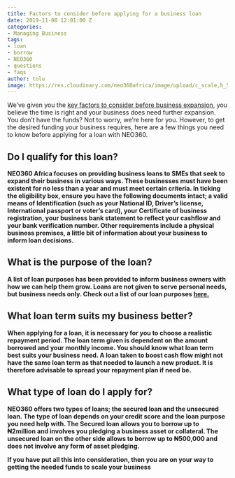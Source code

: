 ```yaml
---
title: Factors to consider before applying for a business loan
date: 2019-11-08 12:01:00 Z
categories:
- Managing Business
tags:
- loan
- borrow
- NEO360
- questions
- faqs
author: tolu
image: https://res.cloudinary.com/neo360africa/image/upload/c_scale,h_500/v1573215325/NEO360%20BLOG/small_business_loan_ejdhfd.jpg
---
```



We’ve given you the <a href="https://https://www.blog.neo360africa.com/key-factors-to-consider-before-business-expansion/" rel="nofollow" target="_blank">key factors to consider before business expansion</a>, you believe the time is right and your business does need further expansion. You don’t have the funds? Not to worry, we’re here for you. However, to get the desired funding your business requires, here are a few things you need to know before applying for a loan with NEO360.<b/>


## Do I qualify for this loan?
 
NEO360 Africa focuses on providing business loans to SMEs that seek to expand their business in various ways. These businesses must have been existent for no less than a year and must meet certain criteria. In ticking the eligibility box, ensure you have the following documents intact; a valid means of Identification (such as your National ID, Driver’s license, International passport or voter’s card), your Certificate of business registration, your business bank statement to reflect your cashflow and your bank verification number. Other requirements include a physical business premises, a little bit of information about your business to inform loan decisions. 


## What is the purpose of the loan?

A list of loan purposes has been provided to inform business owners with how we can help them grow. Loans are not given to serve personal needs, but business needs only. Check out a list of our loan purposes <a href="https://https://www.blog.neo360africa.com/loan-purposes-we-can-help-with/" rel="nofollow" target="_blank">here.</a>


## What loan term suits my business better?

When applying for a loan, it is necessary for you to choose a realistic repayment period.  The loan term given is dependent on the amount borrowed and your monthly income. You should know what loan term best suits your business need.  A loan taken to boost cash flow might not have the same loan term as that needed to launch a new product. It is therefore advisable to spread your repayment plan if need be.

## What type of loan do I apply for?

NEO360 offers two types of loans; the secured loan and the unsecured loan. The type of loan depends on your credit score and the loan purpose you need help with. The Secured loan allows you to borrow up to ₦2million and involves you pledging a business asset or collateral. The unsecured loan on the other side allows to borrow up to ₦500,000 and does not involve any form of asset pledging. 


If you have put all this into consideration, then you are on your way to getting the needed funds to scale your business 
 
